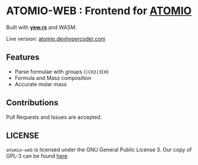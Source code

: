 # ATOMIO-WEB : Frontend for [ATOMIO](https://github.com/DevHyperCoder/atomio)

Built with [**yew.rs**](https://yew.rs/) and WASM.

Live version: [atomio.devhypercoder.com](https://atomio.devhypercoder.com)

## Features

- Parse formulae with groups (`(CH3)3CH`)
- Formula and Mass composition
- Accurate molar mass

## Contributions

Pull Requests and Issues are accepted.

## LICENSE

`atomio-web` is licensed under the GNU General Public License 3. Our copy of
GPL-3 can be found [here](./LICENSE)
